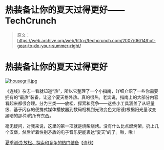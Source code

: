 # 热装备让你的夏天过得更好——TechCrunch

> 原文：<https://web.archive.org/web/http://techcrunch.com/2007/06/14/hot-gear-to-do-your-summer-right/>

# 热装备让你的夏天过得更好

[![housegrill.jpg](img/4469c8ebd2090835aadcd48b1f8c5e4f.png)](https://web.archive.org/web/20201204024926/https://beta.techcrunch.com/wp-content/uploads/2007/06/housegrill.jpg "housegrill.jpg")

《连线》杂志一看就知道“热”，所以它整理了一个小指南，详细介绍了一些你需要拥有的“最热”装备，让这个夏天格外热。真的很热。老实说，指南上的大部分内容看起来都很合理。分为三类——放松、探索和竞争——这些小工具涵盖了从轻量级、基于闪存的便携式媒体播放器到数码相机到光致变色太阳镜(根据阳光量改变黑暗的那种)的所有东西。

毫无疑问，对我来说，这里的第一项就是烧柴烧烤。没有什么比点燃烤架，扔上几个汉堡，然后听着性别矛盾的电子音乐更能表达“夏天”的了。啾，啾！

[夏季测试:放松、探索和竞争的热门装备](https://web.archive.org/web/20201204024926/http://www.wired.com/gadgets/gadgetreviews/magazine/15-07/summerguide_index)【连线】